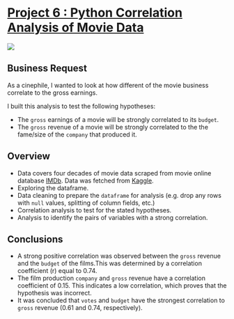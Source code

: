 # [Project 6 : Python Correlation Analysis of Movie Data](https://github.com/davidgomezpr1/Python_Correlation_Movie)
![](https://images.unsplash.com/photo-1542204165-65bf26472b9b?ixlib=rb-1.2.1&ixid=MnwxMjA3fDB8MHxwaG90by1wYWdlfHx8fGVufDB8fHx8&auto=format&fit=crop&w=1074&q=80)

## Business Request

As a cinephile, I wanted to look at how different of the movie business correlate to the gross earnings.

I built this analysis to test the following hypotheses:

- The `gross` earnings of a movie will be strongly correlated to its `budget`.
- The `gross` revenue of a movie will be strongly correlated to the the fame/size of the `company` that produced it.


## Overview

- Data covers four decades of movie data scraped from movie online database [IMDb](https://www.imdb.com/). Data was fetched from [Kaggle](https://www.kaggle.com/danielgrijalvas/movies).
- Exploring the dataframe.
- Data cleaning to prepare the `dataframe` for analysis (e.g. drop any rows with `null` values, splitting of column fields, etc.)
- Correlation analysis to test for the stated hypotheses.
- Analysis to identify the pairs of variables with a strong correlation.

## Conclusions

- A strong positive correlation was observed between the `gross` revenue and the `budget` of the films.This was determined by a correlation coefficient (r) equal to 0.74.
- The film production `company` and `gross` revenue have a correlation coefficient of 0.15. This indicates a low correlation, which proves that the hypothesis was incorrect.
- It was concluded that `votes` and `budget` have the strongest correlation to `gross` revenue (0.61 and 0.74, respectively).

